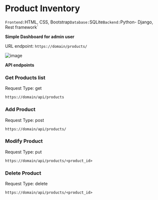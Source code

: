 # Product Inventory
`
Frontend: `HTML, CSS, Bootstrap`
Database: `SQLite`
Backend: `Python- Django, Rest framework`

**Simple Dashboard for admin user**

URL endpoint: `https://domain/products/`

![image](https://user-images.githubusercontent.com/47209915/170275176-b62ae227-1042-4169-9488-9f13c6d08407.png)


**API endpoints**

### Get Products list
Request Type: get

`https://domain/api/products`

### Add Product
Request Type: post

`https://domain/api/products/`

### Modify Product
Request Type: put

`https://domain/api/products/<product_id>`

### Delete Product
Request Type: delete

`https://domain/api/products/<product_id>`
